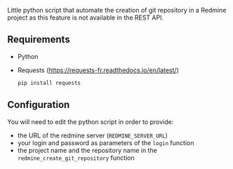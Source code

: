 Little python script that automate the creation of git repository in a Redmine project as this feature is not available in the REST API.

## Requirements

- Python
- Requests (https://requests-fr.readthedocs.io/en/latest/)

    ```bash
    pip install requests
    ```

## Configuration

You will need to edit the python script in order to provide:
- the URL of the redmine server (`REDMINE_SERVER_URL`)
- your login and password as parameters of the `login` function
- the project name and the repository name in the `redmine_create_git_repository` function



